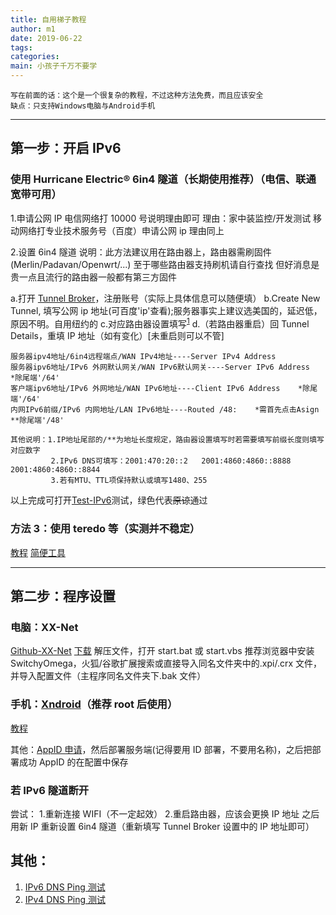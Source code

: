 ```yaml
---
title: 自用梯子教程
author: m1
date: 2019-06-22
tags:
categories:
main: 小孩子千万不要学
---
```


    写在前面的话：这个是一个很复杂的教程，不过这种方法免费，而且应该安全
    缺点：只支持Windows电脑与Android手机

---

## 第一步：开启 IPv6

### 使用 Hurricane Electric® 6in4 隧道（长期使用推荐）（电信、联通宽带可用）

1.申请公网 IP
电信网络打 10000 号说明理由即可 理由：家中装监控/开发测试
移动网络打专业技术服务号（百度）申请公网 ip 理由同上

2.设置 6in4 隧道
说明：此方法建议用在路由器上，路由器需刷固件(Merlin/Padavan/Openwrt/...) 至于哪些路由器支持刷机请自行查找 但好消息是贵一点且流行的路由器一般都有第三方固件

a.打开 [Tunnel Broker](https://tunnelbroker.net/)，注册账号（实际上具体信息可以随便填）
b.Create New Tunnel, 填写公网 ip 地址(可百度'ip'查看);服务器事实上建议选美国的，延迟低，原因不明。自用纽约的
c.对应路由器设置填写<sup>[1]</sup>
d.（若路由器重启）回 Tunnel Details，重填 IP 地址（如有变化）[未重启则可以不管]

[1]: 路由器设置中必填项：

    服务器ipv4地址/6in4远程端点/WAN IPv4地址----Server IPv4 Address
    服务器ipv6地址/IPv6 外网默认网关/WAN IPv6默认网关----Server IPv6 Address    *除尾端'/64'
    客户端ipv6地址/IPv6 外网地址/WAN IPv6地址----Client IPv6 Address    *除尾端'/64'
    内网IPv6前缀/IPv6 内网地址/LAN IPv6地址----Routed /48:    *需首先点击Asign    **除尾端'/48'

    其他说明：1.IP地址尾部的/**为地址长度规定，路由器设置填写时若需要填写前缀长度则填写对应数字
             2.IPv6 DNS可填写：2001:470:20::2   2001:4860:4860::8888    2001:4860:4860::8844
             3.若有MTU、TTL项保持默认或填写1480、255

以上完成可打开[Test-IPv6](https://test-ipv6.com)测试，绿色代表~~原谅~~通过

### 方法 3：使用 teredo 等（实测并不稳定）

[教程](https://github.com/XX-net/XX-Net/wiki/如何开启IPv6)
[简便工具](https://github.com/XX-net/XX-Net/issues/10282)

---

## 第二步：程序设置

### 电脑：XX-Net

[Github-XX-Net](https://github.com/XX-net/XX-Net)
[下载](https://github.com/XX-net/XX-Net/blob/master/code/default/download.md)
解压文件，打开 start.bat 或 start.vbs
推荐浏览器中安装 SwitchyOmega，火狐/谷歌扩展搜索或直接导入同名文件夹中的.xpi/.crx 文件，并导入配置文件（主程序同名文件夹下.bak 文件）

### 手机：[Xndroid](https://github.com/XndroidDev/Xndroid/releases)（推荐 root 后使用）

[教程](https://github.com/XX-net/XX-Net/wiki/安卓版)

其他：[AppID 申请](https://github.com/XX-net/XX-Net/wiki/how-to-create-my-appids)，然后部署服务端(记得要用 ID 部署，不要用名称)，之后把部署成功 AppID 的在配置中保存

### 若 IPv6 隧道断开

尝试： 1.重新连接 WIFI（不一定起效） 2.重启路由器，应该会更换 IP 地址
之后用新 IP 重新设置 6in4 隧道（重新填写 Tunnel Broker 设置中的 IP 地址即可）


## 其他：
1. [IPv6 DNS Ping 测试](Ping_IPv6_DNS.bat)
2. [IPv4 DNS Ping 测试](DNSJumper.7z)